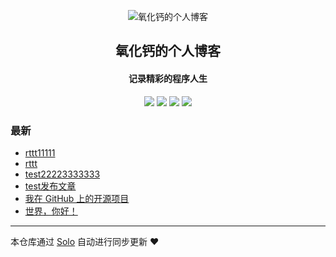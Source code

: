 <p align="center"><img alt="氧化钙的个人博客" src="https://static.b3log.org/images/brand/solo-32.png"></p><h2 align="center">
氧化钙的个人博客
</h2>

<h4 align="center">记录精彩的程序人生</h4>
<p align="center"><a title="氧化钙的个人博客" target="_blank" href="https://github.com/TestSmallWhite/solo-blog"><img src="https://img.shields.io/github/last-commit/TestSmallWhite/solo-blog.svg?style=flat-square&color=FF9900"></a>
<a title="GitHub repo size in bytes" target="_blank" href="https://github.com/TestSmallWhite/solo-blog"><img src="https://img.shields.io/github/repo-size/TestSmallWhite/solo-blog.svg?style=flat-square"></a>
<a title="Solo Version" target="_blank" href="https://github.com/b3log/solo/releases"><img src="https://img.shields.io/badge/solo-3.6.5-f1e05a.svg?style=flat-square&color=blueviolet"></a>
<a title="Hits" target="_blank" href="https://github.com/b3log/hits"><img src="https://hits.b3log.org/TestSmallWhite/solo-blog.svg"></a></p>

### 最新

* [rttt11111](http://www.kidcaoblog.com/articles/2019/10/22/1571730936158.html)
* [rttt](http://www.kidcaoblog.com/articles/2019/10/22/1571730721533.html)
* [test22223333333](http://www.kidcaoblog.com/articles/2019/10/21/1571629628593.html)
* [test发布文章](http://www.kidcaoblog.com/articles/2019/10/21/1571629563189.html)
* [我在 GitHub 上的开源项目](http://www.kidcaoblog.com/my-github-repos)
* [世界，你好！](http://www.kidcaoblog.com/hello-solo)



---

本仓库通过 [Solo](https://github.com/b3log/solo) 自动进行同步更新 ❤️ 